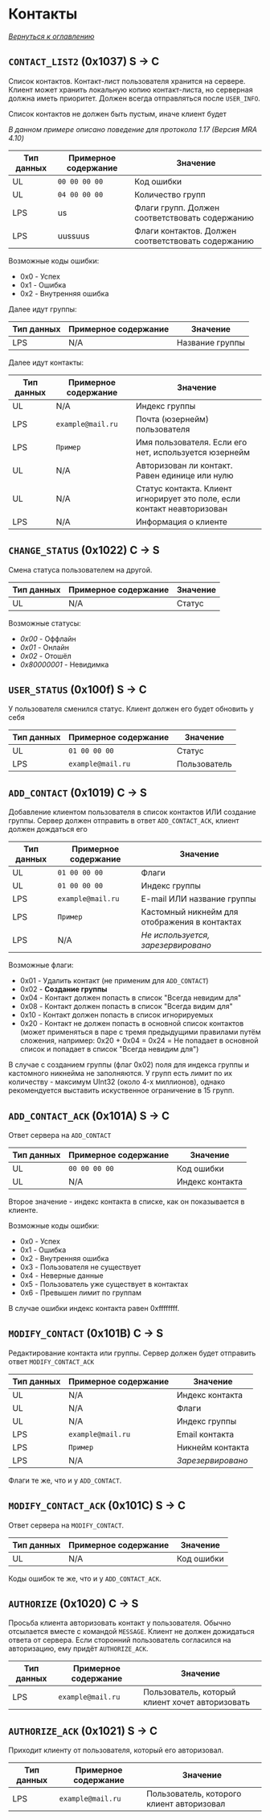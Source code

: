 # Контакты

_[Вернуться к оглавлению](readme.md)_

## `CONTACT_LIST2` (0x1037) S -> C

Список контактов. Контакт-лист пользователя хранится на сервере. Клиент может хранить локальную копию контакт-листа, но серверная должна иметь приоритет. Должен всегда отправляться после `USER_INFO`.

Список контактов не должен быть пустым, иначе клиент будет 

*В данном примере описано поведение для протокола 1.17 (Версия MRA 4.10)*

| Тип данных | Примерное содержание | Значение |
| ---------- | -------------------- | -------- |
| UL         | `00 00 00 00`        | Код ошибки |
| UL         | `04 00 00 00`        | Количество групп |
| LPS        | us                   | Флаги групп. Должен соответствовать содержанию |
| LPS        | uussuus              | Флаги контактов. Должен соответствовать содержанию |

Возможные коды ошибки:

* 0x0 - Успех
* 0x1 - Ошибка
* 0x2 - Внутренняя ошибка

Далее идут группы:

| Тип данных | Примерное содержание | Значение |
| ---------- | -------------------- | -------- |
| LPS        | N/A                  | Название группы |

Далее идут контакты:

| Тип данных | Примерное содержание | Значение |
| ---------- | -------------------- | -------- |
| UL         | N/A                  | Индекс группы |
| LPS        | `example@mail.ru`    | Почта (юзернейм) пользователя |
| LPS        | `Пример`             | Имя пользователя. Если его нет, используется юзернейм |
| UL         | N/A                  | Авторизован ли контакт. Равен единице или нулю |
| UL         | N/A                  | Статус контакта. Клиент игнорирует это поле, если контакт неавторизован |
| LPS        | N/A                  | Информация о клиенте |

## `CHANGE_STATUS` (0x1022) C -> S

Смена статуса пользователем на другой.

| Тип данных | Примерное содержание | Значение |
| ---------- | -------------------- | -------- |
| UL         | N/A                  | Статус   |

Возможные статусы:

* _0x00_ - Оффлайн
* _0x01_ - Онлайн
* _0x02_ - Отошёл
* _0x80000001_ - Невидимка

## `USER_STATUS` (0x100f) S -> C

У пользователя сменился статус. Клиент должен его будет обновить у себя

| Тип данных | Примерное содержание | Значение     |
| ---------- | -------------------- | ------------ |
| UL         | `01 00 00 00`        | Статус       |
| LPS        | `example@mail.ru`    | Пользователь |

## `ADD_CONTACT` (0x1019) C -> S

Добавление клиентом пользователя в список контактов ИЛИ создание группы. Сервер должен отправить в ответ `ADD_CONTACT_ACK`, клиент должен дождаться его

| Тип данных | Примерное содержание | Значение      |
| ---------- | -------------------- | ------------- |
| UL         | `01 00 00 00`        | Флаги         |
| UL         | `01 00 00 00`        | Индекс группы |
| LPS        | `example@mail.ru`    | E-mail ИЛИ название группы |
| LPS        | `Пример`             | Кастомный никнейм для отображения в контактах       |
| LPS        | N/A                  | _Не используется, зарезервировано_       |

Возможные флаги:

* 0x01 - Удалить контакт (не применим для `ADD_CONTACT`)
* 0x02 - **Создание группы**
* 0x04 - Контакт должен попасть в список "Всегда невидим для"
* 0x08 - Контакт должен попасть в список "Всегда видим для"
* 0x10 - Контакт должен попасть в список игнорируемых
* 0x20 - Контакт не должен попасть в основной список контактов (может применяться в паре с тремя предыдущими правилами путём сложения, например: 0x20 + 0x04 = 0x24 = Не попадает в основной список и попадает в список "Всегда невидим для")

В случае с созданием группы (флаг 0x02) поля для индекса группы и кастомного никнейма не заполняются. У групп есть лимит по их количеству - максимум UInt32 (около 4-х миллионов), однако рекомендуется выставить искуственное ограничение в 15 групп.

## `ADD_CONTACT_ACK` (0x101A) S -> C

Ответ сервера на `ADD_CONTACT`

| Тип данных | Примерное содержание | Значение        |
| ---------- | -------------------- | --------------- |
| UL         | `00 00 00 00`        | Код ошибки      |
| UL         | N/A                  | Индекс контакта |

Второе значение - индекс контакта в списке, как он показывается в клиенте.

Возможные коды ошибки:

* 0x0 - Успех
* 0x1 - Ошибка
* 0x2 - Внутренняя ошибка
* 0x3 - Пользователя не существует
* 0x4 - Неверные данные
* 0x5 - Пользователь уже существует в контактах
* 0x6 - Превышен лимит по группам

В случае ошибки индекс контакта равен 0xffffffff.

## `MODIFY_CONTACT` (0x101B) C -> S

Редактирование контакта или группы. Сервер должен будет отправить ответ `MODIFY_CONTACT_ACK`

| Тип данных | Примерное содержание | Значение          |
| ---------- | -------------------- | ----------------- |
| UL         | N/A                  | Индекс контакта   |
| UL         | N/A                  | Флаги             |
| UL         | N/A                  | Индекс группы     |
| LPS        | `example@mail.ru`    | Email контакта    |
| LPS        | `Пример`             | Никнейм контакта  |
| LPS        | N/A                  | _Зарезервировано_ |

Флаги те же, что и у `ADD_CONTACT`.

## `MODIFY_CONTACT_ACK` (0x101C) S -> C

Ответ сервера на `MODIFY_CONTACT`.

| Тип данных | Примерное содержание | Значение          |
| ---------- | -------------------- | ----------------- |
| UL         | N/A                  | Код ошибки        |

Коды ошибок те же, что и у `ADD_CONTACT_ACK`.

## `AUTHORIZE` (0x1020) C -> S

Просьба клиента авторизовать контакт у пользователя. Обычно отсылается вместе с командой `MESSAGE`. Клиент не должен дожидаться ответа от сервера. Если сторонний пользователь согласился на авторизацию, ему придёт `AUTHORIZE_ACK`.

| Тип данных | Примерное содержание | Значение          |
| ---------- | -------------------- | ----------------- |
| LPS        | `example@mail.ru`    | Пользователь, который клиент хочет авторизовать |

## `AUTHORIZE_ACK` (0x1021) S -> C

Приходит клиенту от пользователя, который его авторизовал.

| Тип данных | Примерное содержание | Значение          |
| ---------- | -------------------- | ----------------- |
| LPS        | `example@mail.ru`    | Пользователь, которого клиент авторизовал |

